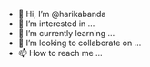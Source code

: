 - 👋 Hi, I’m @harikabanda
- 👀 I’m interested in ...
- 🌱 I’m currently learning ...
- 💞️ I’m looking to collaborate on ...
- 📫 How to reach me ...

<!---
harikabanda/harikabanda is a ✨ special ✨ repository because its `README.md` (this file) appears on your GitHub profile.
You can click the Preview link to take a look at your changes.
--->
